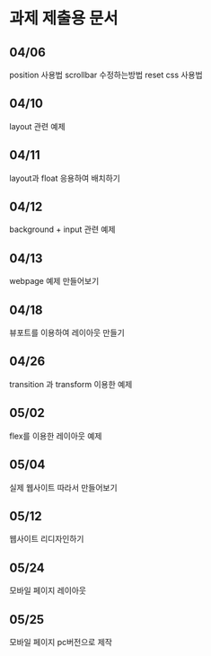 # 과제 제출용 문서

## 04/06 
position 사용법
scrollbar 수정하는방법 
reset css 사용법

## 04/10

layout 관련 예제

## 04/11

layout과 float 응용하여 배치하기

## 04/12

background + input 관련 예제

## 04/13

webpage 예제 만들어보기

## 04/18

뷰포트를 이용하여 레이아웃 만들기

## 04/26

transition 과 transform 이용한 예제

## 05/02

flex를 이용한 레이아웃 예제

## 05/04

실제 웹사이트 따라서 만들어보기

## 05/12

웹사이트 리디자인하기

## 05/24

모바일 페이지 레이아웃

## 05/25

모바일 페이지 pc버전으로 제작